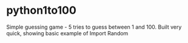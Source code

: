 # python1to100
Simple guessing game - 5 tries to guess between 1 and 100. 
Built very quick, showing basic example of Import Random
